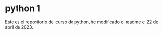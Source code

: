 # python 1
Este es el repositorio del curso de python, he modificado el readme el 22 de abril de 2023.
